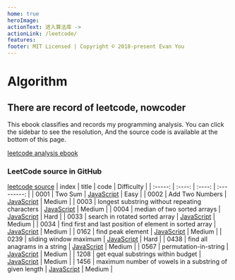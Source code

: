 ```yaml
---
home: true
heroImage: 
actionText: 进入算法库 ->
actionLink: /leetcode/
features:
footer: MIT Licensed | Copyright © 2018-present Evan You
---
```


# Algorithm
## There are record of leetcode, nowcoder
This ebook classifies and records my programming analysis. You can click the sidebar to see
the resolution, And the source code is available at the bottom of this page.

[leetcode analysis ebook](https://blog.runope.top/algorithm/leetcode/)

### LeetCode source in GitHub
[leetcode source](https://github.com/runope/algorithm/tree/main/code_src/leetcode)
|  index  | title  |  code  |  Difficulty |
| :-----: | :----: | :----: | :---------: |
| 0001 | Two Sum | [JavaScript](https://github.com/runope/algorithm/blob/main/code_src/leetcode/0001-TwoSum.js) | Easy |
| 0002 | Add Two Numbers | [JavaScript](https://github.com/runope/algorithm/blob/main/code_src/leetcode/0002-addTwoNumbers.js) | Medium |
| 0003 | longest substring without repeating characters | [JavaScript](https://github.com/runope/algorithm/blob/main/code_src/leetcode/0003-longestSubstringWithoutRepeatingCharacters.js) | Medium |
| 0004 | median of two sorted arrays | [JavaScript](https://github.com/runope/algorithm/blob/main/code_src/leetcode/0004-medianOfTwoSortedArrays.js) | Hard |
| 0033 | search in rotated sorted array | [JavaScript](https://github.com/runope/algorithm/blob/main/code_src/leetcode/0033-searchInRotatedSortedArray.js) | Medium |
| 0034 | find first and last position of element in sorted array | [JavaScript](https://github.com/runope/algorithm/blob/main/code_src/leetcode/0034-findFirstAndLastPositionOfElementInSortedArray.js) | Medium |
| 0162 | find peak element | [JavaScript](https://github.com/runope/algorithm/blob/main/code_src/leetcode/0162-findPeakElement.js) | Medium |
| 0239 | sliding window maximum | [JavaScript](https://github.com/runope/algorithm/blob/main/code_src/leetcode/0239-slidingWindowMaximum.js) | Hard |
| 0438 | find all anagrams in a string | [JavaScript](https://github.com/runope/algorithm/blob/main/code_src/leetcode/0438-findAllAnagramsInAString.js) | Medium |
| 0567 | permutation-in-string | [JavaScript](https://github.com/runope/algorithm/blob/main/code_src/leetcode/0567-permutationInString.js) | Medium |
| 1208 | get equal substrings within budget | [JavaScript](https://github.com/runope/algorithm/blob/main/code_src/leetcode/1208-getEqualSubstringsWithinBudget.js) | Medium |
| 1456 | maximum number of vowels in a substring of given length | [JavaScript](https://github.com/runope/algorithm/blob/main/code_src/leetcode/1456-MaximumNumberOfVowelsInASubstringOfGivenLength.js) | Medium |



